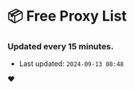 # :package: Free Proxy List
### Updated every 15 minutes.

- Last updated: `2024-09-13 08:48`

:heart:

